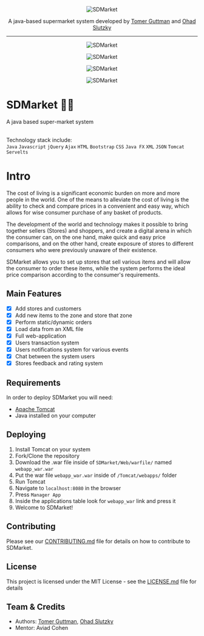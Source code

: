 <p align="center">
  <img src="https://i.ibb.co/xghRGsN/New-Project.png" title="SDMarket">
</p>
<p align="center">A java-based supermarket system developed by <a href="mailto:tomerguttman27@gmail.com" target="_blank">Tomer Guttman</a> and <a href="mailto:ohadslu@gmail.com" target="_blank">Ohad Slutzky</a></p>
<hr>

<p align="center">
  <img style="" src="https://i.ibb.co/kyNyN4p/customer-Dash.png" title="SDMarket">
</p>

<p align="center">
  <img src="https://i.ibb.co/ngLky0q/cart-And-Disc.png" title="SDMarket">
</p>

<p align="center">
  <img src="https://i.ibb.co/M9tgGbb/notifi.png" title="SDMarket">
</p>

<p align="center">
  <img src="https://i.ibb.co/D5xXBc2/starz.png" title="SDMarket">
</p>

# SDMarket 🏪🛒
A java based super-market system

<br>Technology stack include:<br /> `Java` `Javascript` `jQuery` `Ajax` `HTML` `Bootstrap` `CSS` `Java FX` `XML` `JSON` `Tomcat` `Servelts`


# Intro
The cost of living is a significant economic burden on more and more people in the world. One of the means to alleviate the cost of living is the ability to check and compare prices in a convenient and easy way, which allows for wise consumer purchase of any basket of products.

The development of the world and technology makes it possible to bring together sellers (Stores) and shoppers, and create a digital arena in which the consumer can, on the one hand, make quick and easy price comparisons, and on the other hand, create exposure of stores to different consumers who were previously unaware of their existence.

SDMarket allows you to set up stores that sell various items and will allow the consumer to order these items, while the system performs the ideal price comparison according to the consumer's requirements. 

## Main Features

- [x] Add stores and customers
- [x] Add new items to the zone and store that zone
- [x] Perform static/dynamic orders
- [x] Load data from an XML file
- [x] Full web-application
- [x] Users transaction system
- [x] Users notifications system for various events
- [x] Chat between the system users
- [x] Stores feedback and rating system

## Requirements
In order to deploy SDMarket you will need:
* [Apache Tomcat](http://tomcat.apache.org/)
* Java installed on your computer
    
## Deploying

1. Install Tomcat on your system
2. Fork/Clone the repository
3. Download the .war file inside of `SDMarket/Web/warfile/` named `webapp_war.war`
4. Put the war file `webapp_war.war` inside of `/Tomcat/webapps/` folder
5. Run Tomcat
6. Navigate to `localhost:8080` in the browser
7. Press `Manager App` 
8. Inside the applications table look for `webapp_war` link and press it
9. Welcome to SDMarket!


## Contributing

Please see our [CONTRIBUTING.md](CONTRIBUTING.md) file for details on how to contribute to SDMarket.

## License

This project is licensed under the MIT License - see the [LICENSE.md](LICENSE) file for details

## Team & Credits

- Authors: <a href="mailto:tomerguttman27@gmail.com" target="_blank">Tomer Guttman</a>, <a href="mailto:ohadslu@gmail.com" target="_blank">Ohad Slutzky</a>
- Mentor: Aviad Cohen
